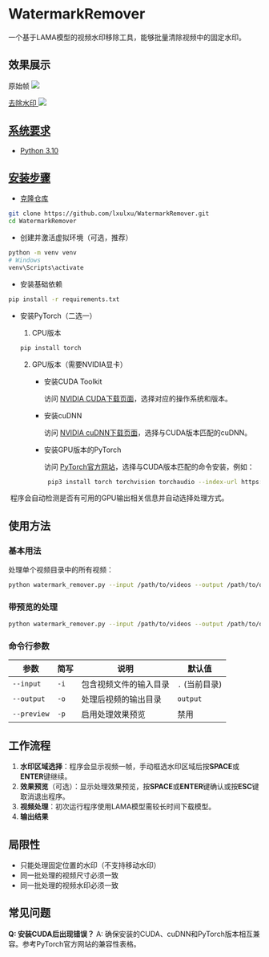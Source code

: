 # WatermarkRemover

一个基于LAMA模型的视频水印移除工具，能够批量清除视频中的固定水印。

## 效果展示

原始帧
<a href=''><img src='https://raw.githubusercontent.com/lxulxu/WatermarkRemover/master/image/origin.jpg'>

去除水印
<a href=''><img src='https://raw.githubusercontent.com/lxulxu/WatermarkRemover/master/image/no_watermark.jpg'>

## 系统要求

- Python 3.10

## 安装步骤

- 克隆仓库

```bash
git clone https://github.com/lxulxu/WatermarkRemover.git
cd WatermarkRemover
```

- 创建并激活虚拟环境（可选，推荐）

```bash
python -m venv venv
# Windows
venv\Scripts\activate
```

- 安装基础依赖

```bash
pip install -r requirements.txt
```

- 安装PyTorch（二选一）

  1. CPU版本

    ```bash
    pip install torch
    ```
  
  2. GPU版本（需要NVIDIA显卡）

      - 安装CUDA Toolkit

  	    访问 [NVIDIA CUDA下载页面](https://developer.nvidia.com/cuda-downloads)，选择对应的操作系统和版本。

      - 安装cuDNN
  
        访问 [NVIDIA cuDNN下载页面](https://developer.nvidia.com/cudnn-downloads)，选择与CUDA版本匹配的cuDNN。

      - 安装GPU版本的PyTorch

        访问 [PyTorch官方网站](https://pytorch.org/get-started/locally/)，选择与CUDA版本匹配的命令安装，例如：
        
  
         ```bash
          pip3 install torch torchvision torchaudio --index-url https://download.pytorch.org/whl/cu126
         ```
  


​	程序会自动检测是否有可用的GPU输出相关信息并自动选择处理方式。

## 使用方法

### 基本用法

处理单个视频目录中的所有视频：

```bash
python watermark_remover.py --input /path/to/videos --output /path/to/output
```

### 带预览的处理

```bash
python watermark_remover.py --input /path/to/videos --output /path/to/output --preview
```

### 命令行参数

| 参数        | 简写 | 说明                   | 默认值         |
| ----------- | ---- | ---------------------- | -------------- |
| `--input`   | `-i` | 包含视频文件的输入目录 | `.` (当前目录) |
| `--output`  | `-o` | 处理后视频的输出目录   | `output`       |
| `--preview` | `-p` | 启用处理效果预览       | 禁用           |

## 工作流程

1. **水印区域选择**：程序会显示视频一帧，手动框选水印区域后按**SPACE**或**ENTER**键继续。
2. **效果预览**（可选）：显示处理效果预览，按**SPACE**或**ENTER**键确认或按**ESC**键取消退出程序。
3. **视频处理**：初次运行程序使用LAMA模型需较长时间下载模型。
4. **输出结果**

## 局限性

- 只能处理固定位置的水印（不支持移动水印）
- 同一批处理的视频尺寸必须一致
- 同一批处理的视频水印必须一致

## 常见问题

**Q: 安装CUDA后出现错误？**
 A: 确保安装的CUDA、cuDNN和PyTorch版本相互兼容。参考PyTorch官方网站的兼容性表格。
